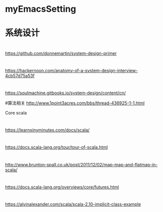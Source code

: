 # myEmacsSetting

# 系统设计
#
https://github.com/donnemartin/system-design-primer
#
https://hackernoon.com/anatomy-of-a-system-design-interview-4cb57d75a53f
#
https://soulmachine.gitbooks.io/system-design/content/cn/

#算法相关
http://www.1point3acres.com/bbs/thread-436925-1-1.html


Core scala 
#
https://learnxinyminutes.com/docs/scala/

#
https://docs.scala-lang.org/tour/tour-of-scala.html

#
http://www.brunton-spall.co.uk/post/2011/12/02/map-map-and-flatmap-in-scala/

#
https://docs.scala-lang.org/overviews/core/futures.html

#
https://alvinalexander.com/scala/scala-2.10-implicit-class-example




